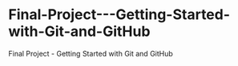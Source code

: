 # Final-Project---Getting-Started-with-Git-and-GitHub
Final Project - Getting Started with Git and GitHub
